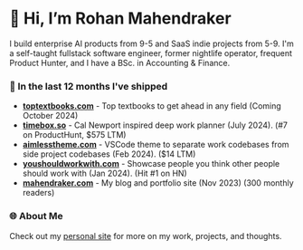 # 👋 Hi, I’m Rohan Mahendraker

I build enterprise AI products from 9-5 and SaaS indie projects from 5-9. I'm a self-taught fullstack software engineer, former nightlife operator, frequent Product Hunter, and I have a BSc. in Accounting & Finance.

### 🚀 In the last 12 months I've shipped

- [**toptextbooks.com**](https://toptextbooks.com) - Top textbooks to get ahead in any field (Coming October 2024)
- [**timebox.so**](https://timebox.so) - Cal Newport inspired deep work planner (July 2024). (#7 on ProductHunt, $575 LTM)
- [**aimlesstheme.com**](https://aimlesstheme.com) - VSCode theme to separate work codebases from side project codebases (Feb 2024). ($14 LTM)
- [**youshouldworkwith.com**](https://youshouldworkwith.com) - Showcase people you think other people should work with (Jan 2024). (Hit #1 on HN)
- [**mahendraker.com**](https://mahendraker.com) - My blog and portfolio site (Nov 2023) (300 monthly readers)

### 🌐 About Me
Check out my [personal site](https://www.mahendraker.com/) for more on my work, projects, and thoughts.
